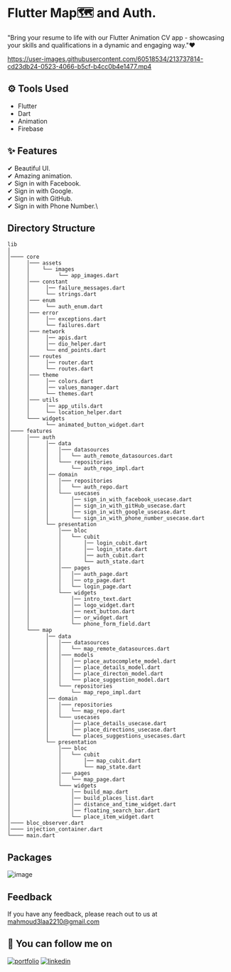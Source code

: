 
# Flutter Map🗺️ and Auth.

"Bring your resume to life with our Flutter Animation CV app - showcasing your skills and qualifications in a dynamic and engaging way."❤️ 

https://user-images.githubusercontent.com/60518534/213737814-cd23db24-0523-4066-b5cf-b4cc0b4e1477.mp4

## ⚙ Tools Used
- Flutter 
- Dart
- Animation
- Firebase

## ✨ Features
✔ Beautiful UI.\
✔ Amazing animation.\
✔ Sign in with Facebook.\
✔ Sign in with Google.\
✔ Sign in with GitHub.\
✔ Sign in with Phone Number.\


## Directory Structure

```
lib
│
│──── core
│     │─── assets
│     │    └── images
│     │         └── app_images.dart
│     │─── constant
│     │     │── failure_messages.dart
│     │     └── strings.dart
│     │─── enum
│     │     └── auth_enum.dart
│     │─── error
│     │     │── exceptions.dart
│     │     └── failures.dart
│     │─── network
│     │     │── apis.dart
│     │     │── dio_helper.dart
│     │     └── end_points.dart
│     │─── routes
│     │     │── router.dart
│     │     └── routes.dart
│     │─── theme
│     │     │── colors.dart
│     │     │── values_manager.dart
│     │     └── themes.dart
│     │─── utils
│     │     │── app_utils.dart
│     │     └── location_helper.dart
│     └─── widgets
│           └── animated_button_widget.dart
│──── features
│     │─── auth
│     │     │── data
│     │     │   │─── datasources
│     │     │   │   └── auth_remote_datasources.dart
│     │     │   └─── repositories
│     │     │       └── auth_repo_impl.dart
│     │     │── domain
│     │     │   │─── repositories
│     │     │   │   └── auth_repo.dart
│     │     │   └─── usecases
│     │     │       │── sign_in_with_facebook_usecase.dart
│     │     │       │── sign_in_with_gitHub_usecase.dart
│     │     │       │── sign_in_with_google_usecase.dart
│     │     │       └── sign_in_with_phone_number_usecase.dart
│     │     └── presentation
│     │         │─── bloc
│     │         │   └── cubit
│     │         │       │── login_cubit.dart
│     │         │       │── login_state.dart
│     │         │       │── auth_cubit.dart
│     │         │       └── auth_state.dart
│     │         │─── pages
│     │         │   │── auth_page.dart
│     │         │   │── otp_page.dart
│     │         │   └── login_page.dart
│     │         └─── widgets
│     │             │── intro_text.dart
│     │             │── logo_widget.dart
│     │             │── next_button.dart
│     │             │── or_widget.dart
│     │             └── phone_form_field.dart
│     └─── map
│           │── data
│           │   │─── datasources
│           │   │   └── map_remote_datasources.dart
│           │   │─── models
│           │   │   │── place_autocomplete_model.dart
│           │   │   │── place_details_model.dart
│           │   │   │── place_directon_model.dart
│           │   │   └── place_suggestion_model.dart
│           │   └─── repositories
│           │       └── map_repo_impl.dart
│           │── domain
│           │   │─── repositories
│           │   │   └── map_repo.dart
│           │   └─── usecases
│           │       │── place_details_usecase.dart
│           │       │── place_directions_usecase.dart
│           │       └── places_suggestions_usecases.dart
│           └── presentation
│               │─── bloc
│               │   └── cubit
│               │       │── map_cubit.dart
│               │       └── map_state.dart
│               │─── pages
│               │   └── map_page.dart
│               └─── widgets
│                   │── build_map.dart
│                   │── build_places_list.dart
│                   │── distance_and_time_widget.dart
│                   │── floating_search_bar.dart
│                   └── place_item_widget.dart
│──── bloc_observer.dart
│──── injection_container.dart
└──── main.dart    
```


## Packages

![image](https://user-images.githubusercontent.com/60518534/213874166-553b590d-42c4-4400-b220-2bef42794810.png)

## Feedback

If you have any feedback, please reach out to us at mahmoud3laa2210@gmail.com

## 🔗 You can follow me on

[![portfolio](https://img.shields.io/badge/GitHub-100000?style=for-the-badge&logo=github&logoColor=white)](https://github.com/MahmoudAlaa22)
[![linkedin](https://img.shields.io/badge/linkedin-0A66C2?style=for-the-badge&logo=linkedin&logoColor=white)](https://www.linkedin.com/in/mahmoudalaa2210/)
